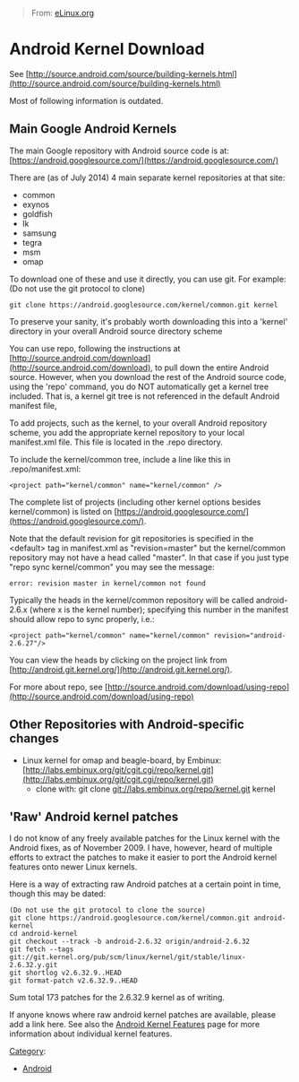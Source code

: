 > From: [eLinux.org](http://eLinux.org/Android_Kernel_Download "http://eLinux.org/Android_Kernel_Download")


# Android Kernel Download



See
[http://source.android.com/source/building-kernels.html](http://source.android.com/source/building-kernels.html)

Most of following information is outdated.

## Main Google Android Kernels

The main Google repository with Android source code is at:
[https://android.googlesource.com/](https://android.googlesource.com/)

There are (as of July 2014) 4 main separate kernel repositories at that
site:

-   common
-   exynos
-   goldfish
-   lk
-   samsung
-   tegra
-   msm
-   omap

To download one of these and use it directly, you can use git. For
example: (Do not use the git protocol to clone)

    git clone https://android.googlesource.com/kernel/common.git kernel

To preserve your sanity, it's probably worth downloading this into a
'kernel' directory in your overall Android source directory scheme

You can use repo, following the instructions at
[http://source.android.com/download](http://source.android.com/download),
to pull down the entire Android source. However, when you download the
rest of the Android source code, using the 'repo' command, you do NOT
automatically get a kernel tree included. That is, a kernel git tree is
not referenced in the default Android manifest file,

To add projects, such as the kernel, to your overall Android repository
scheme, you add the appropriate kernel repository to your local
manifest.xml file. This file is located in the .repo directory.

To include the kernel/common tree, include a line like this in
.repo/manifest.xml:

    <project path="kernel/common" name="kernel/common" />

The complete list of projects (including other kernel options besides
kernel/common) is listed on
[https://android.googlesource.com/](https://android.googlesource.com/).

Note that the default revision for git repositories is specified in the
\<default\> tag in manifest.xml as "revision=master" but the
kernel/common repository may not have a head called "master". In that
case if you just type "repo sync kernel/common" you may see the message:

    error: revision master in kernel/common not found

Typically the heads in the kernel/common repository will be called
android-2.6.x (where x is the kernel number); specifying this number in
the manifest should allow repo to sync properly, i.e.:

    <project path="kernel/common" name="kernel/common" revision="android-2.6.27"/>

You can view the heads by clicking on the project link from
[http://android.git.kernel.org/](http://android.git.kernel.org/).

For more about repo, see
[http://source.android.com/download/using-repo](http://source.android.com/download/using-repo)

## Other Repositories with Android-specific changes

-   Linux kernel for omap and beagle-board, by Embinux:
    [http://labs.embinux.org/git/cgit.cgi/repo/kernel.git](http://labs.embinux.org/git/cgit.cgi/repo/kernel.git)
    -   clone with: git clone
        [git://labs.embinux.org/repo/kernel.git](git://labs.embinux.org/repo/kernel.git)
        kernel

## 'Raw' Android kernel patches

I do not know of any freely available patches for the Linux kernel with
the Android fixes, as of November 2009. I have, however, heard of
multiple efforts to extract the patches to make it easier to port the
Android kernel features onto newer Linux kernels.

Here is a way of extracting raw Android patches at a certain point in
time, though this may be dated:

    (Do not use the git protocol to clone the source)
    git clone https://android.googlesource.com/kernel/common.git android-kernel
    cd android-kernel
    git checkout --track -b android-2.6.32 origin/android-2.6.32
    git fetch --tags git://git.kernel.org/pub/scm/linux/kernel/git/stable/linux-2.6.32.y.git
    git shortlog v2.6.32.9..HEAD
    git format-patch v2.6.32.9..HEAD

Sum total 173 patches for the 2.6.32.9 kernel as of writing.

If anyone knows where raw android kernel patches are available, please
add a link here. See also the [Android Kernel
Features](http://eLinux.org/Android_Kernel_Features "Android Kernel Features") page for
more information about individual kernel features.


[Category](http://eLinux.org/Special:Categories "Special:Categories"):

-   [Android](http://eLinux.org/Category:Android "Category:Android")

